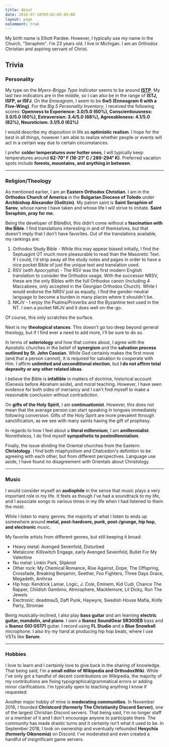 ```yaml
---
title: About
date: 2018-07-18T03:02:05-05:00
layout: page
noComment: true
---
```


My birth name is Elliott Pardee. However, I typically use my name in the Church, "Seraphim". I'm 23 years old. I live in Michigan. I am an Orthodox Christian and aspiring servant of Christ.

## Trivia

### Personality

My type on the *Myers-Briggs Type Indicator* seems to be around **[ISTP](https://www.16personalities.com/profiles/91f653537feab)**. My last two indicators are in the middle, so I can also be in the range of **ISTJ, ISFP, or ISFJ**. On the *Enneagram*, I seem to be **6w5 (Enneagram 6 with a Five-Wing)**. For the *Big 5 Personality Inventory*, I received the following scores: **Openness to Experience: 3.0/5.0 (60%), Conscientiousness: 3.0/5.0 (60%), Extraversion: 3.4/5.0 (68%), Agreeableness: 4.1/5.0 (82%), Neuroticism: 3.1/5.0 (62%)**

I would describe my disposition in life as **optimistic realism**. I hope for the best in all things, however I am able to realize whether people or events will act in a certain way due to certain circumstances.

I prefer **colder temperatures over hotter ones**, I will typically keep temperatures around **62-70&deg; F (16-21&deg; C / 289-294&deg; K)**. Preferred vacation spots include **forests, mountains, and anything in between**.

---

### Religion/Theology

As mentioned earlier, I am an **Eastern Orthodox Christian**. I am in the **Orthodox Church of America** in the **Bulgarian Diocese of Toledo** under **Archbishop Alexander (Golitzin)**. My patron saint is **Saint Seraphim of Sarov**, whose name I have taken and whose life I will strive to imitate. **Saint Seraphim, pray for me.**

Being the developer of BibleBot, this didn't come without a **fascination with the Bible**. I find translations interesting in and of themselves, but that doesn't imply that I don't have favorites. Out of the translations available, my rankings are:

1. Orthodox Study Bible - While this may appear biased initially, I find the Septuagint OT much more pleasurable to read than the Masoretic Text. If I could, I'd strip away all the study notes and pages in order to have a nice pocket Bible of just the unique text and translation used.
2. RSV (*with Apocrypha*) - The RSV was the first modern English translation to consider the Orthodox usage. With the successor NRSV, these are the only Bibles with the full Orthodox canon (including 4 Maccabees, only accepted in the Georgian Orthodox Church). While I would endorse the NRSV just as equally, I find the gender-neutral language to become a burden in many places where it shouldn't be.
3. NKJV - I enjoy the Psalms/Proverbs and the Byzantine text used in the NT. I own a pocket NKJV and it does well on-the-go.

Of course, this only scratches the surface.

Next is my **theological stances**. This doesn't go too deep beyond general theology, but if I find ever a need to add more, I'll be sure to do so.

In terms of **soteriology** and how that comes about, I agree with the Apostolic churches in the belief of **synergism** and the **salvation process outlined by St. John Cassian**. While God certainly makes the first move (and that a person cannot), it is required for salvation to cooperate with Him. I affirm **unlimited and unconditional election**, but **I do not affirm total depravity or any other related ideas**.

I believe the Bible is **infallible** in matters of doctrine, historical account (Genesis before Abraham aside), and moral teaching. However, I have seen evidence for both sides of inerrancy and I can't find myself to make a reasonable conclusion without contradiction.

On **gifts of the Holy Spirit**, I am **continuationist**. However, this does not mean that the average person can start speaking in tongues immediately following conversion. Gifts of the Holy Spirit are more prevalent through sanctification, as we see with many saints having the gift of prophesy.

In regards to how I feel about a **literal millennium**, I am **amillennialist**. Nonetheless, I do find myself **sympathetic to postmillennialism**.

Finally, the issue dividing the Oriental churches from the Eastern: **Christology**. I find both miaphysitism and Chalcedon's definition to be agreeing with each other, but from different perspectives. Language use aside, I have found no disagreement with Orientals about Christology.

---

### Music

I would consider myself an **audiophile** in the sense that music plays a very important role in my life. It feels as though I've had a soundtrack to my life, and I associate songs to various times in my life when I had listened to them the most.

While I listen to many genres, the majority of what I listen to ends up somewhere around **metal, post-hardcore, punk, post-/grunge, hip hop, and electronic** music.

My favorite artists from different genres, but still keeping it broad:

- Heavy metal: Avenged Sevenfold, Disturbed
- Metalcore: Killswitch Engage, early Avenged Sevenfold, Bullet For My Valentine
- Nu metal: Linkin Park, Slipknot
- Other rock: My Chemical Romance, Rise Against, Dope, The Offspring, Crossfade, Breaking Benjamin, Seether, Foo Fighters, Three Days Grace, Megadeth, Anthrax
- Hip hop: Kendrick Lamar, Logic, J. Cole, Eminem, Kid Cudi, Chance The Rapper, Childish Gambino, Atmosphere, Macklemore, Lil Dicky, Run The Jewels
- Electronic: deadmau5, Daft Punk, Haywyre, Swedish House Mafia, Knife Party, Stromae

Being musically-inclined, I also play **bass guitar** and am learning **electric guitar, mandolin, and piano**. I own a **Ibanez SoundGear SR300EB** bass and a **Ibanez GIO GS171** guitar. I record using **FL Studio** and a **Blue Snowball** microphone. I also try my hand at producing hip hop beats, where I use VSTs like **Serum**.

---

### Hobbies

I love to learn and I certainly love to give back in the sharing of knowledge. That being said, I'm a **small editor of Wikipedia and OrthodoxWiki**. While I've only got a handful of decent contributions on Wikipedia, the majority of my contributions are fixing typographical/grammatical errors or adding minor clarifications. I'm typically open to teaching anything I know if requested.

Another major hobby of mine is **moderating communities**. In November 2016, I founded **Christcord (formerly The Christianity Discord Server)**, one of the largest Christian Discord servers. That being said, I'm no longer staff or a member of it and I don't encourage anyone to participate there. The community has made drastic turns and it certainly isn't what it used to be. In September 2018, I took on ownership and eventually refounded **Hesychia (formerly Oikonomia)** on Discord. I've moderated and even created a handful of insignificant game servers.
